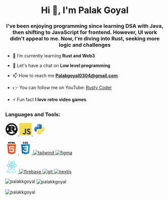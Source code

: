 <h1 align="center">Hi 👋, I'm Palak Goyal</h1>
<h3 align="center">I've been enjoying programming since learning DSA with Java, then shifting to JavaScript for frontend. However, UI work didn't appeal to me. Now, I'm diving into Rust, seeking more logic and challenges</h3>

- 🌱 I’m currently learning **Rust and Web3**

- 💬 Let's have a chat on **Low level programming**

- 📫 How to reach me **Palakgoyal0304@gmail.com**

- 👉 You can follow me on YouTube: [Rusty Coder](https://www.youtube.com/channel/UClsRTBR-auCPBjigruYjSMA)

- ⚡ Fun fact **I love retro video games**
<p align="left">
</p>

<h3 align="left">Languages and Tools:</h3>
<p align="left"><a href="https://www.rust-lang.org" target="_blank" rel="noreferrer"> 
<img src="https://raw.githubusercontent.com/devicons/devicon/master/icons/rust/rust-plain.svg" alt="rust" width="40" height="40"/> </a>
<a href="https://developer.mozilla.org/en-US/docs/Web/JavaScript" target="_blank" rel="noreferrer"> <img src="https://raw.githubusercontent.com/devicons/devicon/master/icons/javascript/javascript-original.svg" alt="javascript" width="40" height="40"/> </a>
<a href="https://www.python.org" target="_blank" rel="noreferrer"> 
<img src="https://raw.githubusercontent.com/devicons/devicon/master/icons/python/python-original.svg" alt="python" width="40" height="40"/> </a>
<br/> <br/>
<a href="https://www.w3.org/html/" target="_blank" rel="noreferrer"> <img src="https://raw.githubusercontent.com/devicons/devicon/master/icons/html5/html5-original-wordmark.svg" alt="html5" width="40" height="40"/> </a>
<a href="https://www.w3schools.com/css/" target="_blank" rel="noreferrer"> 
<img src="https://raw.githubusercontent.com/devicons/devicon/master/icons/css3/css3-original-wordmark.svg" alt="css3" width="40" height="40"/> 
</a>
<a href="https://tailwindcss.com/" target="_blank" rel="noreferrer"> <img src="https://www.vectorlogo.zone/logos/tailwindcss/tailwindcss-icon.svg" alt="tailwind" width="40" height="40"/> </a>
<a href="https://www.figma.com/" target="_blank" rel="noreferrer"> <img src="https://www.vectorlogo.zone/logos/figma/figma-icon.svg" alt="figma" width="40" height="40"/> </a> 
<br/> <br/>
<a href="https://reactjs.org/" target="_blank" rel="noreferrer"> <img src="https://raw.githubusercontent.com/devicons/devicon/master/icons/react/react-original-wordmark.svg" alt="react" width="40" height="40"/> </a>
<a href="https://firebase.google.com/" target="_blank" rel="noreferrer"> <img src="https://www.vectorlogo.zone/logos/firebase/firebase-icon.svg" alt="firebase" width="40" height="40"/> </a> <a href="https://git-scm.com/" target="_blank" rel="noreferrer"> <img src="https://www.vectorlogo.zone/logos/git-scm/git-scm-icon.svg" alt="git" width="40" height="40"/> </a> 
 <a href="https://nextjs.org/" target="_blank" rel="noreferrer"> <img src="https://cdn.worldvectorlogo.com/logos/nextjs-2.svg" alt="nextjs" width="40" height="40"/> </a></p>

<p><img align="left" src="https://github-readme-stats.vercel.app/api/top-langs?username=palakkgoyal&show_icons=true&locale=en&layout=compact" alt="palakkgoyal" /></p>

<p>&nbsp;<img align="center" src="https://github-readme-stats.vercel.app/api?username=palakkgoyal&show_icons=true&locale=en" alt="palakkgoyal" /></p>

<p><img align="center" src="https://github-readme-streak-stats.herokuapp.com/?user=palakkgoyal&" alt="palakkgoyal" /></p>

